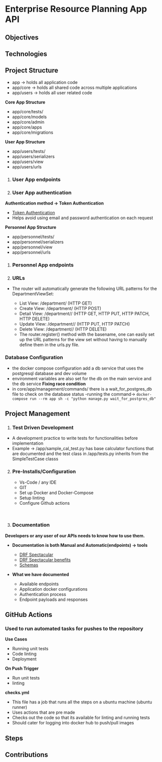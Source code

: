 # Enterprise Resource Planning App API

## Objectives

## Technologies


## Project Structure
- app -> holds all application code
- app/core -> holds all shared code across multiple applications
- app/users -> holds all user related code

**Core App Structure**
- app/core/tests/
- app/core/models
- app/core/admin
- app/core/apps
- app/core/migrations

**User App Structure**
- app/users/tests/
- app/users/serializers
- app/users/view
- app/users/urls


1. ### User App endpoints

2. ### User App authentication
**Authentication method -> Token Authentication**
- [Token Authentication](https://www.django-rest-framework.org/api-guide/authentication/#tokenauthentication)
- Helps avoid using email and password authentication on each request

**Personnel App Structure**
- app/personnel/tests/
- app/personnel/serializers
- app/personnel/view
- app/personnel/urls


1. ### Personnel App endpoints

2. ### URLs
- The router will automatically generate the following URL patterns for the DepartmentViewSet:

   - List View: /department/ (HTTP GET)
   - Create View: /department/ (HTTP POST)
   - Detail View: /department/<pk>/ (HTTP GET, HTTP PUT, HTTP PATCH, HTTP DELETE)
   - Update View: /department/<pk>/ (HTTP PUT, HTTP PATCH)
   - Delete View: /department/<pk>/ (HTTP DELETE)
   - The router.register() method with the basename, one can easily set up the URL patterns for the view set without having to manually define them in the urls.py file.

### Database Configuration
- the docker compose configuration add a db service that uses the postgresql database and dev volume
- environment variables are also set for the db on the main service and the db service
**Fixing race condition**
- in core/app/management/commands/ there is a wait_for_postgres_db file to check on the database status
-running the command-> `docker-compose run --rm app sh -c "python manage.py wait_for_postgres_db"`




## Project Management

1. ### Test Driven Development
- A development practice to write tests for functionalities before implementation
- Example -> /app/sample_cal_test.py has base calculator functions that are documented and the test class in /app/tests.py inherits from the SimpleTestCase classs

2. ### Pre-Installs/Configuration
    - Vs-Code / any IDE
    - GIT
    - Set up Docker and Docker-Compose
    - Setup linting
    - Configure Github actions
<br/>

3. ### Documentation
**Developers or any user of our APIs needs to know how to use them.**
- **Documentation is both Manual and Automatic(endpoints) -> tools**
    - [DRF Spectacular](https://drf-spectacular.readthedocs.io/en/latest/)
    - [DRF Spectacular benefits](https://levelup.gitconnected.com/drf-spectacular-the-ultimate-tool-for-automated-drf-api-documentation-61bd4cca36b7)
    - [Schemas](https://www.django-rest-framework.org/api-guide/schemas/)

- **What we have documented**
    - Available endpoints
    - Application docker configurations
    - Authentication process
    - Endpoint payloads and responses


## GitHub Actions
### Used to run automated tasks for pushes to the repository
**Use Cases**
 - Running unit tests
 - Code linting
 - Deployment

**On Push Trigger**
 - Run unit tests
 - linting

**checks.yml**
- This file has a job that runs all the steps on a ubuntu machine (ubuntu runner)
- Uses actions that are pre made
- Checks out the code so that its available for linting and running tests
- Should cater for logging into docker hub to push/pull images


## Steps


## Contributions
